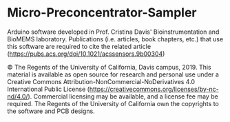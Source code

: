 # Micro-Preconcentrator-Sampler

Arduino software developed in Prof. Cristina Davis' Bioinstrumentation and BioMEMS laboratory. Publications (i.e. articles, book chapters, etc.) that use this software are required to cite the related article (https://pubs.acs.org/doi/10.1021/acssensors.9b00304)

© The Regents of the University of California, Davis campus, 2019.
This material is available as open source for research and personal use under a Creative Commons Attribution-NonCommercial-NoDerivatives 4.0 International Public License (https://creativecommons.org/licenses/by-nc-nd/4.0/). Commercial licensing may be available, and a license fee may be required. The Regents of the University of California own the copyrights to the software and PCB designs.
